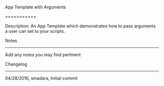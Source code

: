 App Template with Arguments

===========

Description: An App Template which demonstrates how to pass arguments a user can set to your scripts.



Notes

----

Add any notes you may find pertinent
 


Changelog

----
04/28/2016, smadara, Initial commit
